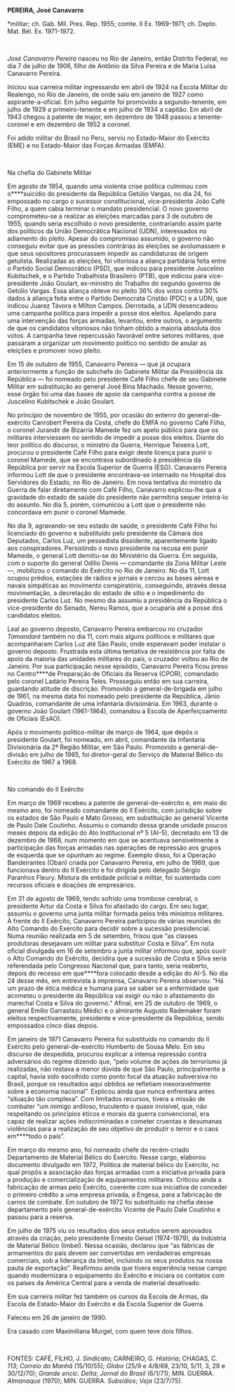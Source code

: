 **PEREIRA, José Canavarro**

\*militar; ch. Gab. Mil. Pres. Rep. 1955; comte. II Ex. 1969-1971; ch.
Depto. Mat. Bél. Ex. 1971-1972.

 

*José Canavarro Pereira* nasceu no Rio de Janeiro, então Distrito
Federal, no dia 7 de julho de 1906, filho de Antônio da Silva Pereira e
de Maria Luísa Canavarro Pereira.

Iniciou sua carreira militar ingressando em abril de 1924 na Escola
Militar do Realengo, no Rio de Janeiro, de onde saiu em janeiro de 1927
como aspirante-a-oficial. Em julho seguinte foi promovido a
segundo-tenente, em julho de 1929 a primeiro-tenente e em julho de 1934
a capitão. Em abril de 1943 chegou à patente de major, em dezembro de
1948 passou a tenente-coronel e em dezembro de 1952 a coronel.

Foi adido militar do Brasil no Peru, serviu no Estado-Maior do Exército
(EME) e no Estado-Maior das Forças Armadas (EMFA).

 

Na chefia do Gabinete Militar

Em agosto de 1954, quando uma violenta crise política culminou com
o****suicídio do presidente da República Getúlio Vargas, no dia 24, foi
empossado no cargo o sucessor constitucional, vice-presidente João Café
Filho, a quem cabia terminar o mandato presidencial. O novo governo
comprometeu-se a realizar as eleições marcadas para 3 de outubro de
1955, quando seria escolhido o novo presidente, contrariando assim parte
dos políticos da União Democrática Nacional (UDN), interessados no
adiamento do pleito. Apesar do compromisso assumido, o governo não
conseguiu evitar que as pressões contrárias às eleições se avolumassem e
que seus opositores procurassem impedir as candidaturas de origem
getulista. Realizadas as eleições, foi vitoriosa a aliança partidária
feita entre o Partido Social Democrático (PSD), que indicou para
presidente Juscelino Kubitschek, e o Partido Trabalhista Brasileiro
(PTB), que indicou para vice-presidente João Goulart, ex-ministro do
Trabalho do segundo governo de Getúlio Vargas. Essa aliança obteve no
pleito 36% dos votos contra 30% dados à aliança feita entre o Partido
Democrata Cristão (PDC) e a UDN, que indicou Juarez Távora e Mílton
Campos. Derrotada, a UDN desencadeou uma campanha política para impedir
a posse dos eleitos. Apelando para uma intervenção das forças armadas,
levantou, entre outros, o argumento de que os candidatos vitoriosos não
tinham obtido a maioria absoluta dos votos. A campanha teve repercussão
favorável entre setores militares, que passaram a organizar um movimento
político no sentido de anular as eleições e promover novo pleito.

Em 15 de outubro de 1955, Canavarro Pereira — que já ocupara
anteriormente a função de subchefe do Gabinete Militar da Presidência da
República — foi nomeado pelo presidente Café Filho chefe de seu Gabinete
Militar em substituição ao general José Bina Machado. Nesse governo,
esse órgão foi uma das bases de apoio da campanha contra a posse de
Juscelino Kubitschek e João Goulart.

No princípio de novembro de 1955, por ocasião do enterro do
general-de-exército Canrobert Pereira da Costa, chefe do EMFA no governo
Café Filho, o coronel Jurandir de Bizarria Mamede fez um apelo público
para que os militares interviessem no sentido de impedir a posse dos
eleitos. Diante do teor político do discurso, o ministro da Guerra,
Henrique Teixeira Lott, procurou o presidente Café Filho para exigir
deste licença para punir o coronel Mamede, que se encontrava subordinado
à presidência da República por servir na Escola Superior de Guerra
(ESG). Canavarro Pereira informou Lott de que o presidente encontrava-se
internado no Hospital dos Servidores do Estado, no Rio de Janeiro. Em
nova tentativa do ministro da Guerra de falar diretamente com Café
Filho, Canavarro explicou-lhe que a gravidade do estado de saúde do
presidente não permitiria sequer inteirá-lo do assunto. No dia 5, porém,
comunicou a Lott que o presidente não concordava em punir o coronel
Mamede.

No dia 9, agravando-se seu estado de saúde, o presidente Café Filho foi
licenciado do governo e substituído pelo presidente da Câmara dos
Deputados, Carlos Luz, um pessedista dissidente, aparentemente ligado
aos conspiradores. Persistindo o novo presidente na recusa em punir
Mamede, o general Lott demitiu-se do Ministério da Guerra. Em seguida,
com o suporte do general Odílio Denis — comandante da Zona Militar Leste
—, mobilizou o comando do Exército no Rio de Janeiro. No dia 11, Lott
ocupou prédios, estações de rádios e jornais e cercou as bases aéreas e
navais simpáticas ao movimento conspiratório, conseguindo, através dessa
movimentação, a decretação do estado de sítio e o impedimento do
presidente Carlos Luz. No mesmo dia assumiu a presidência da República o
vice-presidente do Senado, Nereu Ramos, que a ocuparia até a posse dos
candidatos eleitos.

Leal ao governo deposto, Canavarro Pereira embarcou no cruzador
*Tamandaré* também no dia 11, com mais alguns políticos e militares que
acompanharam Carlos Luz até São Paulo, onde esperavam poder instalar o
governo deposto. Frustrada esta última tentativa de resistência por
falta de apoio da maioria das unidades militares do país, o cruzador
voltou ao Rio de Janeiro. Por sua participação nesse episódio, Canavarro
Pereira ficou preso no Centro****de Preparação de Oficiais da Reserva
(CPOR), comandado pelo coronel Ladário Pereira Teles. Prosseguiu então
em sua carreira, guardando atitude de discrição. Promovido a
general-de-brigada em julho de 1961, na mesma data foi nomeado pelo
presidente da República, Jânio Quadros, comandante de uma infantaria
divisionária. Em 1963, durante o governo João Goulart (1961-1964),
comandou a Escola de Aperfeiçoamento de Oficiais (EsAO).

Após o movimento político-militar de março de 1964, que depôs o
presidente Goulart, foi nomeado, em abril, comandante da Infantaria
Divisionária da 2ª Região Militar, em São Paulo. Promovido a
general-de-divisão em julho de 1965, foi diretor-geral do Serviço de
Material Bélico do Exército de 1967 a 1968.

 

No comando do II Exército

Em março de 1969 recebeu a patente de general-de-exército e, em maio do
mesmo ano, foi nomeado comandante do II Exército, com jurisdição sobre
os estados de São Paulo e Mato Grosso, em substituição ao general
Vicente de Paulo Dale Coutinho. Assumiu o comando dessa grande unidade
poucos meses depois da edição do Ato Institucional nº 5 (AI-5),
decretado em 13 de dezembro de 1968, num momento em que se acentuava
sensivelmente a participação das forças armadas nas operações de
repressão aos grupos de esquerda que se opunham ao regime. Exemplo
disso, foi a Operação Bandeirantes (Oban) criada por Canavarro Pereira,
em julho de 1969, que funcionava dentro do II Exército e foi dirigida
pelo delegado Sérgio Paranhos Fleury. Mistura de entidade policial e
militar, foi sustentada com recursos oficiais e doações de empresários.

Em 31 de agosto de 1969, tendo sofrido uma trombose cerebral, o
presidente Artur da Costa e Silva foi afastado do cargo. Em seu lugar,
assumiu o governo uma junta militar formada pelos três ministros
militares. À frente do II Exército, Canavarro Pereira participou de
várias reuniões do Alto Comando do Exército para decidir sobre a
sucessão presidencial. Numa reunião realizada em 5 de setembro, frisou
que “as classes produtoras desejavam um militar para substituir Costa e
Silva”. Em nota oficial divulgada em 16 de setembro a junta militar
informou que, após ouvir o Alto Comando do Exército, decidira que a
sucessão de Costa e Silva seria referendada pelo Congresso Nacional que,
para tanto, seria reaberto, depois do recesso em que****fora colocado
desde a edição do AI-5. No dia 24 desse mês, em entrevista à imprensa,
Canavarro Pereira observou: “Há um prazo de ética médica e humana para
se saber se a enfermidade que acometeu o presidente da República vai
exigir ou não o afastamento do marechal Costa e Silva do governo.”
Afinal, em 25 de outubro de 1969, o general Emílio Garrastazu Médici e o
almirante Augusto Rademaker foram eleitos respectivamente, presidente e
vice-presidente da República, sendo empossados cinco dias depois.

Em janeiro de 1971 Canavarro Pereira foi substituído no comando do II
Exército pelo general-de-exército Humberto de Sousa Melo. Em seu
discurso de despedida, procurou explicar a intensa repressão contra
adversários do regime dizendo que, “pelo volume de ações de terrorismo
já realizadas, não restava a menor dúvida de que São Paulo,
principalmente a capital, havia sido escolhido como ponto focal da
atuação subversiva no Brasil, porque os resultados aqui obtidos se
refletiam inexoravelmente sobre a economia nacional”. Explicou ainda que
nunca enfrentara antes “situação tão complexa”. Com limitados recursos,
tivera a missão de combater “um inimigo ardiloso, truculento e quase
invisível, que, não respeitando os princípios éticos e morais da guerra
convencional, era capaz de realizar ações indiscriminadas e cometer
cruentas e desumanas violências para a realização de seu objetivo de
produzir o terror e o caos em****todo o país”.

Em março do mesmo ano, foi nomeado chefe do recém-criado Departamento de
Material Bélico do Exército. Nesse cargo, elaborou documento divulgado
em 1972, Política de material bélico do Exército, no qual propôs a
associação das forças armadas com a iniciativa privada para a produção e
comercialização de equipamentos militares. Criticou ainda a fabricação
de armas pelo Exército, coerente com sua iniciativa de conceder o
primeiro crédito a uma empresa privada, a Engesa, para a fabricação de
carros de combate. Em outubro de 1972 foi substituído na chefia desse
departamento pelo general-de-exército Vicente de Paulo Dale Coutinho e
passou para a reserva.

Em julho de 1975 viu os resultados dos seus estudos serem aprovados
através da criação, pelo presidente Ernesto Geisel (1974-1979), da
Indústria de Material Bélico (Imbel). Nessa ocasião, declarou que “as
fábricas de armamentos do país devem ser convertidas em verdadeiras
empresas comerciais, sob a liderança da Imbel, incluindo os seus
produtos na nossa pauta de exportação”. Reafirmou ainda que tivera
experiência nesse campo quando modernizara o equipamento do Exército e
iniciara os contatos com os países da América Central para a venda de
material desativado.

Em sua carreira militar fez também os cursos da Escola de Armas, da
Escola de Estado-Maior do Exército e da Escola Superior de Guerra.

Faleceu em 26 de janeiro de 1990.

Era casado com Maximiliana Murgel, com quem teve dois filhos.

 

FONTES: CAFÉ, FILHO, J. *Sindicato*; CARNEIRO, G. *História*; CHAGAS, C.
*113*; *Correio da Manhã* (15/10/55); *Globo* (25/9 e 4/8/69, 23/10,
5/11, 3, 29 e 30/12/70); *Grande* *encic. Delta*; *Jornal do Brasil*
(6/1/71); MIN. GUERRA. *Almanaque* (1970); MIN. GUERRA. *Subsídios*;
*Veja* (23/7/75).

 
